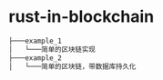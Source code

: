 # rust-in-blockchain

```bash
├───example_1
│   └───简单的区块链实现
├───example_2
│   └───简单的区块链，带数据库持久化
```

